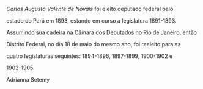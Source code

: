 

*Carlos Augusto Valente de Novais* foi eleito deputado federal pelo

estado do Pará em 1893, estando em curso a legislatura 1891-1893.

Assumindo sua cadeira na Câmara dos Deputados no Rio de Janeiro, então

Distrito Federal, no dia 18 de maio do mesmo ano, foi reeleito para as

quatro legislaturas seguintes: 1894-1896, 1897-1899, 1900-1902 e

1903-1905.



Adrianna Setemy



